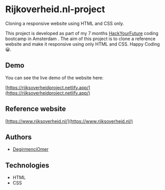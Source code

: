 # Rijkoverheid.nl-project

Cloning a responsive website using HTML and CSS only.

This project is developed as part of my 7 months [HackYourFuture](https://github.com/HackYourFuture) coding bootcamp in Amsterdam . The aim of this project is to clone a reference website and make it responsive using only HTML and CSS. Happy Coding 😀.

## Demo

You can see the live demo of the website here:

[https://rijksoverheidproject.netlify.app/](https://rijksoverheidproject.netlify.app/)

## Reference website

[https://www.rijksoverheid.nl/](https://www.rijksoverheid.nl/)



## Authors

- [DegirmenciOmer](https://github.com/DegirmenciOmer)


## Technologies

-   HTML
-   CSS
